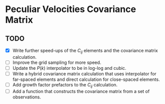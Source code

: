 # Peculiar Velocities Covariance Matrix


## TODO
- [x] Write further speed-ups of the $C_{ij}$ elements and the covariance matrix calculation.
- [ ] Improve the grid sampling for more speed.
- [ ] Update the $P(k)$ interpolator to be in log-log and cubic.
- [ ] Write a hybrid covariance matrix calculation that uses interpolator for far-spaced elements and direct calculation for close-spaced elements.
- [ ] Add growth factor prefactors to the $C_{ij}$ calculation.
- [ ] Add a function that constructs the covariance matrix from a set of observations.
